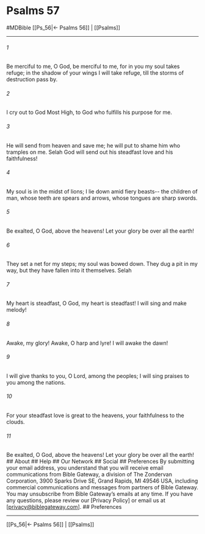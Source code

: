 # Psalms 57
#MDBible
[[Ps_56|← Psalms 56]] | [[Psalms]]

***






###### 1 


Be merciful to me, O God, be merciful to me, for in you my soul takes refuge; in the shadow of your wings I will take refuge, till the storms of destruction pass by. 





###### 2 


I cry out to God Most High, to God who fulfills his purpose for me. 





###### 3 


He will send from heaven and save me; he will put to shame him who tramples on me. Selah God will send out his steadfast love and his faithfulness! 





###### 4 


My soul is in the midst of lions; I lie down amid fiery beasts-- the children of man, whose teeth are spears and arrows, whose tongues are sharp swords. 





###### 5 


Be exalted, O God, above the heavens! Let your glory be over all the earth! 





###### 6 


They set a net for my steps; my soul was bowed down. They dug a pit in my way, but they have fallen into it themselves. Selah 





###### 7 


My heart is steadfast, O God, my heart is steadfast! I will sing and make melody! 





###### 8 


Awake, my glory! Awake, O harp and lyre! I will awake the dawn! 





###### 9 


I will give thanks to you, O Lord, among the peoples; I will sing praises to you among the nations. 





###### 10 


For your steadfast love is great to the heavens, your faithfulness to the clouds. 





###### 11 


Be exalted, O God, above the heavens! Let your glory be over all the earth! ## About ## Help ## Our Network ## Social ## Preferences By submitting your email address, you understand that you will receive email communications from Bible Gateway, a division of The Zondervan Corporation, 3900 Sparks Drive SE, Grand Rapids, MI 49546 USA, including commercial communications and messages from partners of Bible Gateway. You may unsubscribe from Bible Gateway&rsquo;s emails at any time. If you have any questions, please review our [Privacy Policy] or email us at [privacy@biblegateway.com]. ## Preferences

***

[[Ps_56|← Psalms 56]] | [[Psalms]]
